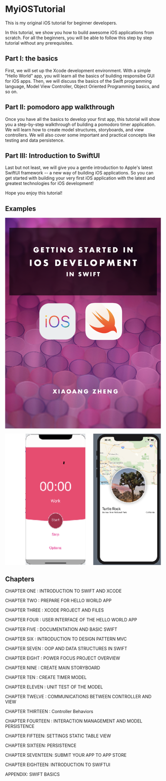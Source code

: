 # MyiOSTutorial

This is my original iOS tutorial for beginner developers.

In this tutorial, we show you how to build awesome iOS applications from scratch. For all the beginners, you will be able to follow this step by step tutorial without any prerequisites.

## Part I: the basics
First, we will set up the Xcode development environment. With a simple "Hello World" app, you will learn all the basics of building responsibe GUI for iOS apps. Then, we will discuss the basics of the Swift programming language, Model View Controller, Object Oriented Programming basics, and so on.

## Part II: pomodoro app walkthrough
Once you have all the basics to develop your first app, this tutorial will show you a step-by-step walkthrough of building a pomodoro timer application. We will learn how to create model structures,  storyboards, and view controllers. We will also cover some important and practical concepts like testing and data persistence.

## Part III: Introduction to SwiftUI
Last but not least, we will give you a gentle introduction to Apple's latest SwiftUI framework -- a new way of building iOS applications. So you can get started with building your very first iOS application with the latest and greatest technologies for iOS development!

Hope you enjoy this tutorial!


## Examples

![Tutorial Cover](https://github.com/SeanZheng21/MyiOSTutorial/blob/master/Screenshots/cover.png)

![Example Screenshot](https://github.com/SeanZheng21/MyiOSTutorial/blob/master/Screenshots/example.png)

## Chapters

CHAPTER ONE : INTRODUCTION TO SWIFT AND XCODE

CHAPTER TWO : PREPARE FOR HELLO WORLD APP

CHAPTER THREE : XCODE PROJECT AND FILES

CHAPTER FOUR : USER INTERFACE OF THE HELLO WORLD APP

CHAPTER FIVE : DOCUMENTATION AND BASIC SWIFT

CHAPTER SIX : INTRODUCTION TO DESIGN PATTERN MVC

CHAPTER SEVEN : OOP AND DATA STRUCTURES IN SWIFT

CHAPTER EIGHT : POWER FOCUS PROJECT OVERVIEW

CHAPTER NINE : CREATE MAIN STORYBOARD

CHAPTER TEN : CREATE TIMER MODEL

CHAPTER ELEVEN : UNIT TEST OF THE MODEL

CHAPTER TWELVE : COMMUNICATIONS BETWEEN CONTROLLER AND VIEW

CHAPTER THIRTEEN : Controller Behaviors

CHAPTER FOURTEEN : INTERACTION MANAGEMENT AND MODEL PERSISTENCE

CHAPTER FIFTEEN: SETTINGS STATIC TABLE VIEW

CHAPTER SIXTEEN: PERSISTENCE

CHAPTER SEVENTEEN: SUBMIT YOUR APP TO APP STORE

CHAPTER EIGHTEEN: INTRODUCTION TO SWIFTUI

APPENDIX: SWIFT BASICS